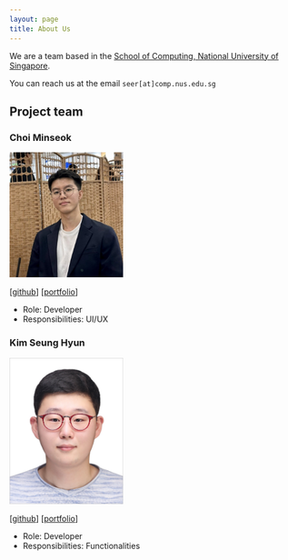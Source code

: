 ```yaml
---
layout: page
title: About Us
---
```


We are a team based in the [School of Computing, National University of Singapore](https://www.comp.nus.edu.sg).

You can reach us at the email `seer[at]comp.nus.edu.sg`

## Project team

### Choi Minseok

<img src="images/cscms03.png" width="200px">

[[github](http://github.com/cscms03)]
[[portfolio](team/cscms03.md)]

* Role: Developer
* Responsibilities: UI/UX

### Kim Seung Hyun

<img src="images/kimseunghyun.png" width="200px">

[[github](http://github.com/kimseunghyun-kr)]
[[portfolio](team/johndoe.md)]

* Role: Developer
* Responsibilities: Functionalities
